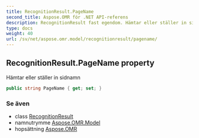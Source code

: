```yaml
---
title: RecognitionResult.PageName
second_title: Aspose.OMR för .NET API-referens
description: RecognitionResult fast egendom. Hämtar eller ställer in sidnamn
type: docs
weight: 40
url: /sv/net/aspose.omr.model/recognitionresult/pagename/
---
```

## RecognitionResult.PageName property

Hämtar eller ställer in sidnamn

```csharp
public string PageName { get; set; }
```

### Se även

* class [RecognitionResult](../)
* namnutrymme [Aspose.OMR.Model](../../recognitionresult/)
* hopsättning [Aspose.OMR](../../../)


